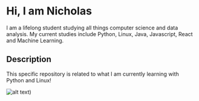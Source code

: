 # Hi, I am Nicholas

I am a lifelong student studying all things computer science and data analysis. My current studies include Python, Linux, Java, Javascript, React and Machine Learning.

## Description

This specific repository is related to what I am currently learning with Python and Linux!

![alt text](https://media0.giphy.com/media/fwbZnTftCXVocKzfxR/giphy.gif?cid=ecf05e476d74c3a0cc38ca22b376230ad1fd2c11d0ec5c27&rid=giphy.gif&ct=g))
